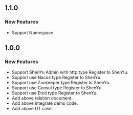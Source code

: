 ## 1.1.0

### New Features
* Support Namespace

## 1.0.0

### New Features
* Support ShenYu Admin with http type Register to ShenYu.
* Support use Nacos type Register to ShenYu.
* Support use Zookeeper type Register to ShenYu.
* Support use Consul type Register to ShenYu.
* Support use Etcd type Register to ShenYu. 
* Add above relation document. 
* Add above integrate demo code. 
* Add above UT case.
